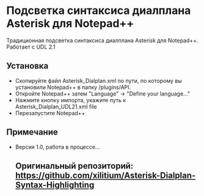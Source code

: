 # Подсветка синтаксиса диалплана Asterisk для Notepad++
Традиционная подсветка синтаксиса диалплана Asterisk для Notepad++. Работает с UDL 2.1

## Установка
<ul>
  <li>Скопируйте файл Asterisk_Dialplan.xml по пути, по которому вы установили Notepad++ в папку /plugins/API.</li>
  <li>Откройте Notepad++ затем "Language" -> "Define your language..."</li>
  <li>Нажмите кнопку импорта, укажите путь к Asterisk_Dialplan_UDL21.xml file</li>
  <li>Перезапустите Notepad++</li>
</ul>

## Примечание
<ul>
  <li>Версия 1.0, работа в процессе...</li>

## Оригинальный репозиторий: https://github.com/xilitium/Asterisk-Dialplan-Syntax-Highlighting
